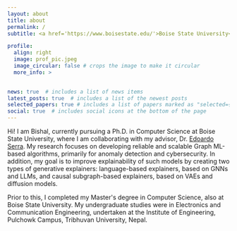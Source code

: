 ```yaml
---
layout: about
title: about
permalink: /
subtitle: <a href='https://www.boisestate.edu/'>Boise State University</a>. PhD Student. Computer Science.

profile:
  align: right
  image: prof_pic.jpeg
  image_circular: false # crops the image to make it circular
  more_info: >
    

news: true  # includes a list of news items
latest_posts: true  # includes a list of the newest posts
selected_papers: true # includes a list of papers marked as "selected={true}"
social: true  # includes social icons at the bottom of the page
---
```

Hi! I am Bishal, currently pursuing a Ph.D. in Computer Science at Boise State University, where I am collaborating with my advisor, Dr. [Edoardo Serra](https://sites.google.com/site/serraedoardo/). My research focuses on developing reliable and scalable Graph ML-based algorithms, primarily for anomaly detection and cybersecurity. In addition, my goal is to improve explainability of such models by creating two types of generative explainers: language-based explainers, based on GNNs and LLMs, and causal subgraph-based explainers, based on VAEs and diffusion models.

Prior to this, I completed my Master's degree in Computer Science, also at Boise State University. My undergraduate studies were in Electronics and Communication Engineering, undertaken at the Institute of Engineering, Pulchowk Campus, Tribhuvan University, Nepal.
